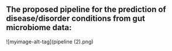 ## The proposed pipeline for the prediction of disease/disorder conditions from gut microbiome data:
![myimage-alt-tag](pipeline (2).png)

